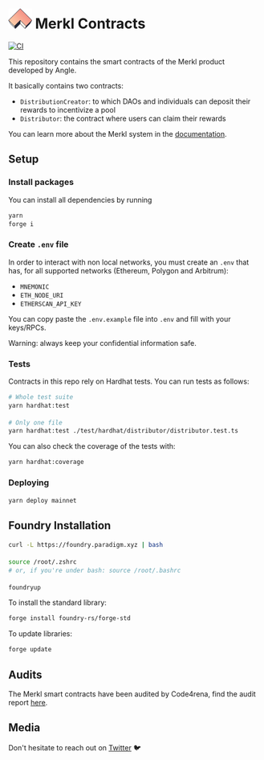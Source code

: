 # <img src="logo.svg" alt="Merkl Contracts" height="40px"> Merkl Contracts

[![CI](https://github.com/AngleProtocol/merkl-contracts/actions/workflows/ci.yml/badge.svg)](https://github.com/AngleProtocol/merkl-contracts/actions)

This repository contains the smart contracts of the Merkl product developed by Angle.

It basically contains two contracts:

- `DistributionCreator`: to which DAOs and individuals can deposit their rewards to incentivize a pool
- `Distributor`: the contract where users can claim their rewards

You can learn more about the Merkl system in the [documentation](https://docs.angle.money/side-products/merkl).

## Setup

### Install packages

You can install all dependencies by running

```bash
yarn
forge i
```

### Create `.env` file

In order to interact with non local networks, you must create an `.env` that has, for all supported networks (Ethereum, Polygon and Arbitrum):

- `MNEMONIC`
- `ETH_NODE_URI`
- `ETHERSCAN_API_KEY`

You can copy paste the `.env.example` file into `.env` and fill with your keys/RPCs.

Warning: always keep your confidential information safe.

### Tests

Contracts in this repo rely on Hardhat tests. You can run tests as follows:

```bash
# Whole test suite
yarn hardhat:test

# Only one file
yarn hardhat:test ./test/hardhat/distributor/distributor.test.ts
```

You can also check the coverage of the tests with:

```bash
yarn hardhat:coverage
```

### Deploying

```bash
yarn deploy mainnet
```

## Foundry Installation

```bash
curl -L https://foundry.paradigm.xyz | bash

source /root/.zshrc
# or, if you're under bash: source /root/.bashrc

foundryup
```

To install the standard library:

```bash
forge install foundry-rs/forge-std
```

To update libraries:

```bash
forge update
```

## Audits

The Merkl smart contracts have been audited by Code4rena, find the audit report [here](https://code4rena.com/reports/2023-06-angle).

## Media

Don't hesitate to reach out on [Twitter](https://twitter.com/AngleProtocol) 🐦
